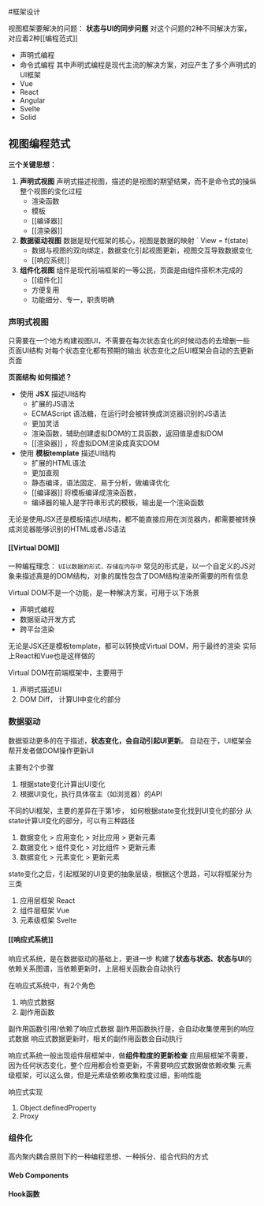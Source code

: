 #框架设计

视图框架要解决的问题： **状态与UI的同步问题**
对这个问题的2种不同解决方案，对应着2种[[编程范式]] 
+ 声明式编程
+ 命令式编程
其中声明式编程是现代主流的解决方案，对应产生了多个声明式的UI框架
+ Vue
+ React
+ Angular
+ Svelte
+ Solid

## 视图编程范式 
 
 **三个关键思想：** 
 1. **声明式视图**  声明式描述视图，描述的是视图的期望结果，而不是命令式的操纵整个视图的变化过程 
	 - 渲染函数
	 - 模板 
	 - [[编译器]]
	 - [[渲染器]]
 1. **数据驱动视图**   数据是现代框架的核心，视图是数据的映射 ` View = f(state)
	 - 数据与视图的双向绑定，数据变化引起视图更新，视图交互导致数据变化
	 - [[响应系统]] 
 2. **组件化视图** 组件是现代前端框架的一等公民，页面是由组件搭积木完成的
	 - [[组件化]] 
	 - 方便复用
	 - 功能细分、专一，职责明确

### 声明式视图
只需要在一个地方构建视图UI，不需要在每次状态变化的时候动态的去增删一些页面UI结构
对每个状态变化都有预期的输出
状态变化之后UI框架会自动的去更新页面

**页面结构 如何描述？**
- 使用 **JSX** 描述UI结构
	- 扩展的JS语法
	- ECMAScript 语法糖，在运行时会被转换成浏览器识别的JS语法
	- 更加灵活 
	- 渲染函数，辅助创建虚拟DOM的工具函数，返回值是虚拟DOM 
	- [[渲染器]] ，将虚拟DOM渲染成真实DOM 
- 使用 **模板template** 描述UI结构 
	- 扩展的HTML语法
	- 更加直观 
	- 静态编译，语法固定、易于分析，做编译优化
	- [[编译器]] 将模板编译成渲染函数，
	- 编译器的输入是字符串形式的模板，输出是一个渲染函数 

无论是使用JSX还是模板描述UI结构，都不能直接应用在浏览器内，都需要被转换成浏览器能够识别的HTML或者JS语法


#### [[Virtual DOM]]
一种编程理念： `UI以数据的形式，存储在内存中`
常见的形式是，以一个自定义的JS对象来描述真是的DOM结构，对象的属性包含了DOM结构渲染所需要的所有信息

Virtual DOM不是一个功能，是一种解决方案，可用于以下场景
+ 声明式编程
+ 数据驱动开发方式
+ 跨平台渲染

无论是JSX还是模板template，都可以转换成Virtual DOM，用于最终的渲染
实际上React和Vue也是这样做的

Virtual DOM在前端框架中，主要用于
1. 声明式描述UI
2. DOM Diff， 计算UI中变化的部分


### 数据驱动
数据驱动更多的在于描述，**状态变化，会自动引起UI更新**。
自动在于，UI框架会帮开发者做DOM操作更新UI

主要有2个步骤
1. 根据state变化计算出UI变化
2. 根据UI变化，执行具体宿主（如浏览器）的API


不同的UI框架，主要的差异在于第1步， 如何根据state变化找到UI变化的部分
从state计算UI变化的部分，可以有三种路径
1. 数据变化 > 应用变化 > 对比应用 > 更新元素
2. 数据变化 > 组件变化 > 对比组件 > 更新元素
3. 数据变化 > 元素变化 > 更新元素

state变化之后，引起框架的UI变更的抽象层级，根据这个思路，可以将框架分为三类
1. 应用层框架 React
2. 组件层框架 Vue
3. 元素级框架 Svelte

#### [[响应式系统]]
响应式系统，是在数据驱动的基础上，更进一步
构建了**状态与状态、状态与UI**的依赖关系图谱，当依赖更新时，上层相关函数会自动执行

在响应式系统中，有2个角色
1. 响应式数据
2. 副作用函数

副作用函数引用/依赖了响应式数据
副作用函数执行是，会自动收集使用到的响应式数据
响应式数据更新时，相关的副作用函数会自动执行


响应式系统一般出现组件层框架中，做**组件粒度的更新检查**
应用层框架不需要，因为任何状态变化，整个应用都会检查更新，不需要响应式数据做依赖收集
元素级框架，可以这么做，但是元素级依赖收集粒度过细，影响性能


响应式实现
1. Object.definedProperty
2. Proxy


### 组件化

高内聚内耦合原则下的一种编程思想、一种拆分、组合代码的方式

#### Web Components
#### Hook函数


